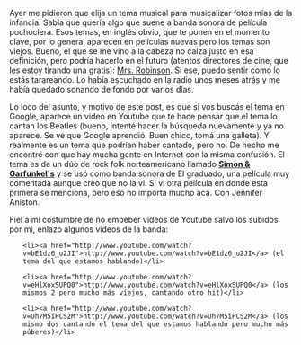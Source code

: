<html><body><p>Ayer me pidieron que elija un tema musical para musicalizar fotos mías de la infancia. Sabía que quería algo que suene a banda sonora de película pochoclera. Esos temas, en inglés obvio, que te ponen en el momento clave, por lo general aparecen en películas nuevas pero los temas son viejos. Bueno, el que se me vino a la cabeza no calza justo en esa definición, pero podría hacerlo en el futuro (atentos directores de cine, que les estoy tirando una gratis): <a href="http://es.wikipedia.org/wiki/Mrs._Robinson" target="_blank">Mrs. Robinson</a>. Si ese, puedo sentir como lo estás tarareando. Lo había escuchado en la radio unos meses atrás y me había quedado sonando de fondo por varios días.



Lo loco del asunto, y motivo de este post, es que si vos buscás el tema en Google, aparece un video en Youtube que te hace pensar que el tema lo cantan los Beatles (bueno, intenté hacer la búsqueda nuevamente y ya no aparece. Se ve que Google aprendió. Buen chico, tomá una galleta). Y realmente es un tema que podrían haber cantado, pero no. De hecho me encontré con que hay mucha gente en Internet con la misma confusión. El tema es de un dúo de rock folk norteamericano llamado <a href="http://en.wikipedia.org/wiki/Simon_%26_Garfunkel" target="_blank"><strong>Simon &amp; Garfunkel's</strong></a> y se usó como banda sonora de El graduado, una película muy comentada aunque creo que no la vi. Si vi otra película en donde esta primera se menciona, pero eso no importa mucho acá. Con Jennifer Aniston.



Fiel a mi costumbre de no embeber videos de Youtube salvo los subidos por mi, enlazo algunos videos de la banda:

</p><ul>

	<li><a href="http://www.youtube.com/watch?v=bE1dz6_u2JI">http://www.youtube.com/watch?v=bE1dz6_u2JI</a> (el tema del que estamos hablando)</li>

	<li><a href="http://www.youtube.com/watch?v=eHlXoxSUPQ0">http://www.youtube.com/watch?v=eHlXoxSUPQ0</a> (los mismos 2 pero mucho más viejos, cantando otro hit)</li>

	<li><a href="http://www.youtube.com/watch?v=Uh7M5iPCS2M">http://www.youtube.com/watch?v=Uh7M5iPCS2M</a> (los mismo dos cantando el tema del que estamos hablando pero mucho más púberes)</li>

</ul></body></html>
